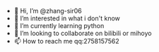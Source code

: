 - 👋 Hi, I’m @zhang-sir06
- 👀 I’m interested in what i don't know
- 🌱 I’m currently learning python
- 💞️ I’m looking to collaborate on bilibili or mihoyo
- 📫 How to reach me qq:2758157562

<!---
zhang-sir06/zhang-sir06 is a ✨ special ✨ repository because its `README.md` (this file) appears on your GitHub profile.
You can click the Preview link to take a look at your changes.
--->
